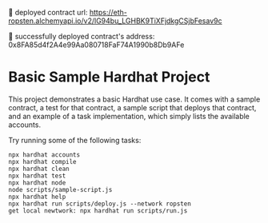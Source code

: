 🚀 deployed contract url: https://eth-ropsten.alchemyapi.io/v2/lG94bu_LGHBK9TiXFjdkgCSjbFesav9c

🎉 successfully deployed contract's address:  0x8FA85d4f2A4e99Aa080718FaF74A1990b8Db9AFe

# Basic Sample Hardhat Project

This project demonstrates a basic Hardhat use case. It comes with a sample contract, a test for that contract, a sample script that deploys that contract, and an example of a task implementation, which simply lists the available accounts.

Try running some of the following tasks:

```shell
npx hardhat accounts
npx hardhat compile
npx hardhat clean
npx hardhat test
npx hardhat node
node scripts/sample-script.js
npx hardhat help
npx hardhat run scripts/deploy.js --network ropsten
get local newtwork: npx hardhat run scripts/run.js
```
